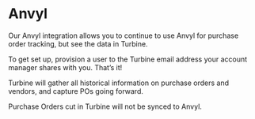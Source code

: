 # Anvyl
Our Anvyl integration allows you to continue to use Anvyl for purchase order tracking, but see the data in Turbine. 

To get set up, provision a user to the Turbine email address your account manager shares with you. That’s it!

Turbine will gather all historical information on purchase orders and vendors, and capture POs going forward.

Purchase Orders cut in Turbine will not be synced to Anvyl.
